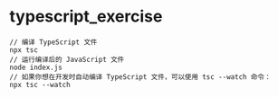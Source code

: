 # typescript_exercise

```shell
// 编译 TypeScript 文件
npx tsc
// 运行编译后的 JavaScript 文件
node index.js
// 如果你想在开发时自动编译 TypeScript 文件，可以使用 tsc --watch 命令：
npx tsc --watch
```